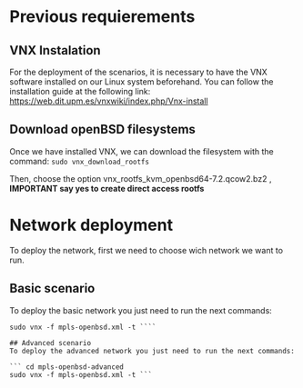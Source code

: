 # Previous requierements
##  VNX Instalation
For the deployment of the scenarios, it is necessary to have the VNX software installed on our Linux system beforehand. You can follow the installation guide at the following link: https://web.dit.upm.es/vnxwiki/index.php/Vnx-install

## Download openBSD filesystems
Once we have installed VNX, we can download the filesystem with the command:
```sudo vnx_download_rootfs```

Then, choose the option vnx_rootfs_kvm_openbsd64-7.2.qcow2.bz2  , **IMPORTANT say yes to create direct access rootfs**   

# Network deployment

To deploy the network, first we need to choose wich network we want to run. 

## Basic scenario
To deploy the basic network you just need to run the next commands:

``` cd mpls-openbsd-basic
sudo vnx -f mpls-openbsd.xml -t ````

## Advanced scenario
To deploy the advanced network you just need to run the next commands:

``` cd mpls-openbsd-advanced
sudo vnx -f mpls-openbsd.xml -t ```
